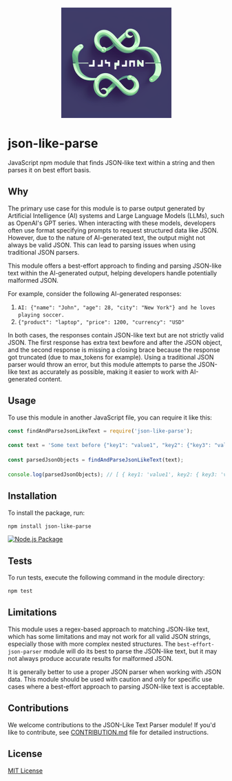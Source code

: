 <p align="center">
  <img src="images/logo.png" alt="JSON-Like Text Parser Logo" width="256" height="256">
</p>

# json-like-parse
JavaScript npm module that finds JSON-like text within a string and then parses it on best effort basis.

## Why

The primary use case for this module is to parse output generated by Artificial Intelligence (AI) systems and Large Language Models (LLMs), such as OpenAI's GPT series. When interacting with these models, developers often use format specifying prompts to request structured data like JSON. However, due to the nature of AI-generated text, the output might not always be valid JSON. This can lead to parsing issues when using traditional JSON parsers.

This module offers a best-effort approach to finding and parsing JSON-like text within the AI-generated output, helping developers handle potentially malformed JSON.

For example, consider the following AI-generated responses:

1. `AI: {"name": "John", "age": 28, "city": "New York"} and he loves playing soccer.`
2. `{"product": "laptop", "price": 1200, "currency": "USD"`

In both cases, the responses contain JSON-like text but are not strictly valid JSON. The first response has extra text bewfore and after the JSON object, and the second response is missing a closing brace because the response got truncated (due to max_tokens for example). Using a traditional JSON parser would throw an error, but this module attempts to parse the JSON-like text as accurately as possible, making it easier to work with AI-generated content.

## Usage
To use this module in another JavaScript file, you can require it like this:
```js
const findAndParseJsonLikeText = require('json-like-parse');

const text = 'Some text before {"key1": "value1", "key2": {"key3": "value3"}} some text after';

const parsedJsonObjects = findAndParseJsonLikeText(text);

console.log(parsedJsonObjects); // [ { key1: 'value1', key2: { key3: 'value3' } } ]
```

## Installation

To install the package, run:

```bash
npm install json-like-parse
```

[![Node.js Package](https://github.com/WiegerWolf/json-like-parse/actions/workflows/npm-publish.yml/badge.svg)](https://github.com/WiegerWolf/json-like-parse/actions/workflows/npm-publish.yml)

## Tests

To run tests, execute the following command in the module directory:

```bash
npm test
```

## Limitations

This module uses a regex-based approach to matching JSON-like text, which has some limitations and may not work for all valid JSON strings, especially those with more complex nested structures. The `best-effort-json-parser` module will do its best to parse the JSON-like text, but it may not always produce accurate results for malformed JSON.

It is generally better to use a proper JSON parser when working with JSON data. This module should be used with caution and only for specific use cases where a best-effort approach to parsing JSON-like text is acceptable.

## Contributions

We welcome contributions to the JSON-Like Text Parser module! If you'd like to contribute, see [CONTRIBUTION.md](CONTRIBUTION.md) file for detailed instructions.

## License

[MIT License](https://choosealicense.com/licenses/mit/)